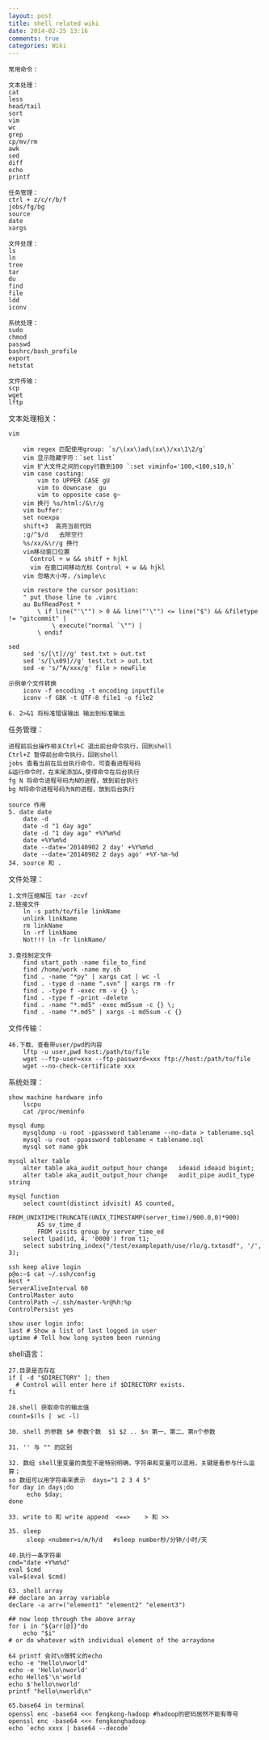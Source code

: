 ```yaml
---
layout: post
title: shell related wiki
date: 2014-02-25 13:16
comments: true
categories: Wiki
---
```


    常用命令：

    文本处理：
    cat
    less
    head/tail
    sort
    vim
    wc
    grep
    cp/mv/rm
    awk
    sed
    diff
    echo
    printf

    任务管理：
    ctrl + z/c/r/b/f
    jobs/fg/bg
    source
    date
    xargs

    文件处理：
    ls
    ln
    tree
    tar
    du
    find
    file
    ldd
    iconv

    系统处理：
    sudo
    chmod
    passwd
    bashrc/bash_profile
    export
    netstat

    文件传输：
    scp
    wget
    lftp

文本处理相关：

    vim

        vim regex 匹配使用group: `s/\(xx\)ad\(xx\)/xx\1\2/g`
        vim 显示隐藏字符：`set list`
        vim 扩大文件之间的copy行数到100 `:set viminfo='100,<100,s10,h`
        vim case casting:
            vim to UPPER CASE gU
            vim to downcase  gu
            vim to opposite case g~
        vim 换行 %s/html:/&\r/g
        vim buffer:
        set noexpa
        shift+3  高亮当前代码
        :g/^$/d   去除空行
        %s/xx/&\r/g 换行
        vim移动窗口位置
          Control + w && shitf + hjkl
          vim 在窗口间移动光标 Control + w && hjkl
        vim 忽略大小写，/simple\c
        
        vim restore the cursor position:
        " put those line to .vimrc
        au BufReadPost *
            \ if line("'\"") > 0 && line("'\"") <= line("$") && &filetype != "gitcommit" |
                \ execute("normal `\"") |
            \ endif

    sed
        sed 's/[\t]//g' test.txt > out.txt
        sed 's/[\x09]//g' test.txt > out.txt
        sed -e 's/^A/xxx/g' file > newFile

    示例单个文件转换
        iconv -f encoding -t encoding inputfile
        iconv -f GBK -t UTF-8 file1 -o file2

    6. 2>&1 将标准错误输出 输出到标准输出

任务管理：

    进程前后台操作相关Ctrl+C 退出前台命令执行，回到shell
    Ctrl+Z 暂停前台命令执行，回到shell
    jobs 查看当前在后台执行命令，可查看进程号码
    &运行命令时，在末尾添加&,使得命令在后台执行
    fg N 将命令进程号码为N的进程，放到前台执行
    bg N将命令进程号码为N的进程，放到后台执行

    source 作用
    5. date date
        date -d
        date -d "1 day ago" 
        date -d "1 day ago" +%Y%m%d
        date +%Y%m%d
        date --date='20140902 2 day' +%Y%m%d
        date --date='20140902 2 days ago' +%Y-%m-%d
    34. source 和 .  

文件处理：

    1.文件压缩解压 tar -zcvf 
    2.链接文件
        ln -s path/to/file linkName
        unlink linkName
        rm linkName
        ln -rf linkName
        Not!!! ln -fr linkName/

    3.查找制定文件
        find start_path -name file_to_find
        find /home/work -name my.sh
        find . -name "*py" | xargs cat | wc -l
        find . -type d -name ".svn" | xargs rm -fr 
        find . -type f -exec rm -v {} \;
        find . -type f -print -delete
        find . -name "*.md5" -exec md5sum -c {} \;
        find . -name "*.md5" | xargs -i md5sum -c {}


文件传输：

    46.下载、查看带user/pwd的内容
        lftp -u user,pwd host:/path/to/file
        wget --ftp-user=xxx --ftp-password=xxx ftp://host:/path/to/file
        wget --no-check-certificate xxx


系统处理：

    show machine hardware info
        lscpu
        cat /proc/meminfo

    mysql dump
        mysqldump -u root -ppassword tablename --no-data > tablename.sql
        mysql -u root -ppassword tablename < tablename.sql
        mysql set name gbk

    mysql alter table
        alter table aka_audit_output_hour change   ideaid ideaid bigint;
        alter table aka_audit_output_hour change   audit_pipe audit_type string

    mysql function
        select count(distinct idvisit) AS counted,
            FROM_UNIXTIME(TRUNCATE(UNIX_TIMESTAMP(server_time)/900.0,0)*900)
            AS sv_time_d
            FROM visits group by server_time_ed
        select lpad(id, 4, '0000') from t1;
        select substring_index("/test/examplepath/use/rlo/g.txtasdf", '/', 3);

    ssh keep alive login
    p@o:~$ cat ~/.ssh/config 
    Host *
    ServerAliveInterval 60
    ControlMaster auto
    ControlPath ~/.ssh/master-%r@%h:%p
    ControlPersist yes

    show user login info:
    last # Show a list of last logged in user
    uptime # Tell how long system been running


shell语言：

    27.目录是否存在
    if [ -d "$DIRECTORY" ]; then
      # Control will enter here if $DIRECTORY exists.
    fi

    28.shell 获取命令的输出值
    count=$(ls |　wc -l)

    30. shell 的参数 $# 参数个数  $1 $2 .. $n 第一、第二、第n个参数

    31. '' 与 "" 的区别 

    32. 数组 shell里变量的类型不是特别明确，字符串和变量可以混用，关键是看参与什么运算；
    so 数组可以用字符串来表示  days="1 2 3 4 5"
    for day in days;do
         echo $day;
    done

    33. write to 和 write append  <==>    > 和 >>
 
    35. sleep
         sleep <nubmer>s/m/h/d   #sleep number秒/分钟/小时/天 
    
    40.执行一条字符串
    cmd="date +Y%m%d"
    eval $cmd
    val=$(eval $cmd)

    63. shell array
    ## declare an array variable
    declare -a arr=("element1" "element2" "element3")

    ## now loop through the above array
    for i in "${arr[@]}"do
        echo "$i"
    # or do whatever with individual element of the arraydone

    64 printf 会对\n做转义的echo
    echo -e "Hello\nworld"
    echo -e 'Hello\nworld'
    echo Hello$'\n'world
    echo $'hello\nworld'
    printf "hello\nworld\n"

    65.base64 in terminal
    openssl enc -base64 <<< fengkong-hadoop #hadoop的密码居然不能有等号
    openssl enc -base64 <<< fengkonghadoop
    echo `echo xxxx | base64 --decode`

